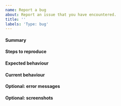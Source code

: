 ```yaml
---
name: Report a bug
about: Report an issue that you have encountered.
title: ''
labels: 'Type: bug'
---
```


#### Summary

<Provide information about the problem.>

#### Steps to reproduce

<Provide instructions for reproducing this issue.>

#### Expected behaviour

<Explain how the program should behave.>

#### Current behaviour

<Provide information about the current behaviour.>

#### Optional: error messages

<Report relevant failure logs.>

#### Optional: screenshots

<Upload screenshots illustrating the problem.>